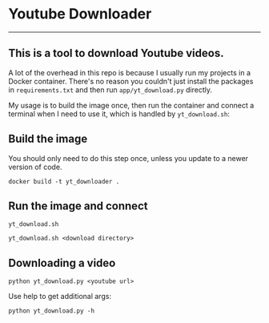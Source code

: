 # Youtube Downloader #
---
This is a tool to download Youtube videos.
---
A lot of the overhead in this repo is because I usually run my projects in a Docker container.  There's no reason you couldn't just install the packages in `requirements.txt` and then run `app/yt_download.py` directly.

My usage is to build the image once, then run the container and connect a terminal when I need to use it, which is handled by `yt_download.sh`:

## Build the image
You should only need to do this step once, unless you update to a newer version of code.

```docker build -t yt_downloader .```

## Run the image and connect
```yt_download.sh```

```yt_download.sh <download directory>```

## Downloading a video

```python yt_download.py <youtube url>```

Use help to get additional args:

```python yt_download.py -h```
